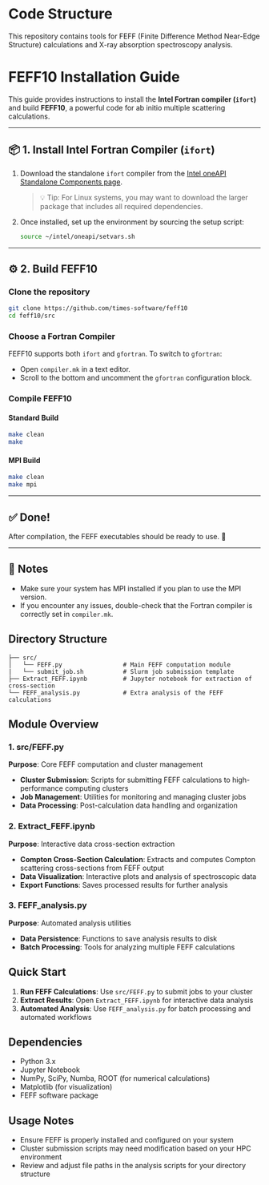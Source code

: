 # Code Structure

This repository contains tools for FEFF (Finite Difference Method Near-Edge Structure) calculations and X-ray absorption spectroscopy analysis.

# FEFF10 Installation Guide

This guide provides instructions to install the **Intel Fortran compiler (`ifort`)** and build **FEFF10**, a powerful code for ab initio multiple scattering calculations.

---

## 📦 1. Install Intel Fortran Compiler (`ifort`)

1. Download the standalone `ifort` compiler from the [Intel oneAPI Standalone Components page](https://www.intel.com/content/www/us/en/developer/articles/tool/oneapi-standalone-components.html#fortran).

   > 💡 Tip: For Linux systems, you may want to download the larger package that includes all required dependencies.

2. Once installed, set up the environment by sourcing the setup script:
   ```bash
   source ~/intel/oneapi/setvars.sh
   ```

---

## ⚙️ 2. Build FEFF10

### Clone the repository

```bash
git clone https://github.com/times-software/feff10
cd feff10/src
```

### Choose a Fortran Compiler

FEFF10 supports both `ifort` and `gfortran`. To switch to `gfortran`:

- Open `compiler.mk` in a text editor.
- Scroll to the bottom and uncomment the `gfortran` configuration block.

### Compile FEFF10

#### Standard Build

```bash
make clean
make
```

#### MPI Build

```bash
make clean
make mpi
```

---

## ✅ Done!

After compilation, the FEFF executables should be ready to use. 🎉

---

## 🧠 Notes

- Make sure your system has MPI installed if you plan to use the MPI version.
- If you encounter any issues, double-check that the Fortran compiler is correctly set in `compiler.mk`.



## Directory Structure

```
├── src/
│   └── FEFF.py                 # Main FEFF computation module
|   └── submit_job.sh           # Slurm job submission template
├── Extract_FEFF.ipynb          # Jupyter notebook for extraction of cross-section
└── FEFF_analysis.py            # Extra analysis of the FEFF calculations
```

## Module Overview

### 1. src/FEFF.py
**Purpose**: Core FEFF computation and cluster management
- **Cluster Submission**: Scripts for submitting FEFF calculations to high-performance computing clusters
- **Job Management**: Utilities for monitoring and managing cluster jobs
- **Data Processing**: Post-calculation data handling and organization

### 2. Extract_FEFF.ipynb
**Purpose**: Interactive data cross-section extraction
- **Compton Cross-Section Calculation**: Extracts and computes Compton scattering cross-sections from FEFF output
- **Data Visualization**: Interactive plots and analysis of spectroscopic data
- **Export Functions**: Saves processed results for further analysis

### 3. FEFF_analysis.py
**Purpose**: Automated analysis utilities
- **Data Persistence**: Functions to save analysis results to disk
- **Batch Processing**: Tools for analyzing multiple FEFF calculations

## Quick Start

1. **Run FEFF Calculations**: Use `src/FEFF.py` to submit jobs to your cluster
2. **Extract Results**: Open `Extract_FEFF.ipynb` for interactive data analysis
3. **Automated Analysis**: Use `FEFF_analysis.py` for batch processing and automated workflows

## Dependencies

- Python 3.x
- Jupyter Notebook
- NumPy, SciPy, Numba, ROOT (for numerical calculations)
- Matplotlib (for visualization)
- FEFF software package

## Usage Notes

- Ensure FEFF is properly installed and configured on your system
- Cluster submission scripts may need modification based on your HPC environment
- Review and adjust file paths in the analysis scripts for your directory structure